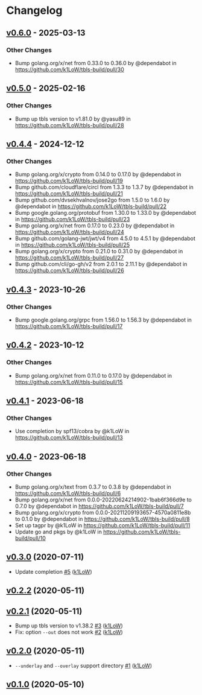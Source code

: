 # Changelog

## [v0.6.0](https://github.com/k1LoW/tbls-build/compare/v0.5.0...v0.6.0) - 2025-03-13
### Other Changes
- Bump golang.org/x/net from 0.33.0 to 0.36.0 by @dependabot in https://github.com/k1LoW/tbls-build/pull/30

## [v0.5.0](https://github.com/k1LoW/tbls-build/compare/v0.4.4...v0.5.0) - 2025-02-16
### Other Changes
- Bump up tbls version to v1.81.0 by @yasu89 in https://github.com/k1LoW/tbls-build/pull/28

## [v0.4.4](https://github.com/k1LoW/tbls-build/compare/v0.4.3...v0.4.4) - 2024-12-12
### Other Changes
- Bump golang.org/x/crypto from 0.14.0 to 0.17.0 by @dependabot in https://github.com/k1LoW/tbls-build/pull/19
- Bump github.com/cloudflare/circl from 1.3.3 to 1.3.7 by @dependabot in https://github.com/k1LoW/tbls-build/pull/21
- Bump github.com/dvsekhvalnov/jose2go from 1.5.0 to 1.6.0 by @dependabot in https://github.com/k1LoW/tbls-build/pull/22
- Bump google.golang.org/protobuf from 1.30.0 to 1.33.0 by @dependabot in https://github.com/k1LoW/tbls-build/pull/23
- Bump golang.org/x/net from 0.17.0 to 0.23.0 by @dependabot in https://github.com/k1LoW/tbls-build/pull/24
- Bump github.com/golang-jwt/jwt/v4 from 4.5.0 to 4.5.1 by @dependabot in https://github.com/k1LoW/tbls-build/pull/25
- Bump golang.org/x/crypto from 0.21.0 to 0.31.0 by @dependabot in https://github.com/k1LoW/tbls-build/pull/27
- Bump github.com/cli/go-gh/v2 from 2.0.1 to 2.11.1 by @dependabot in https://github.com/k1LoW/tbls-build/pull/26

## [v0.4.3](https://github.com/k1LoW/tbls-build/compare/v0.4.2...v0.4.3) - 2023-10-26
### Other Changes
- Bump google.golang.org/grpc from 1.56.0 to 1.56.3 by @dependabot in https://github.com/k1LoW/tbls-build/pull/17

## [v0.4.2](https://github.com/k1LoW/tbls-build/compare/v0.4.1...v0.4.2) - 2023-10-12
### Other Changes
- Bump golang.org/x/net from 0.11.0 to 0.17.0 by @dependabot in https://github.com/k1LoW/tbls-build/pull/15

## [v0.4.1](https://github.com/k1LoW/tbls-build/compare/v0.4.0...v0.4.1) - 2023-06-18
### Other Changes
- Use completion by spf13/cobra by @k1LoW in https://github.com/k1LoW/tbls-build/pull/13

## [v0.4.0](https://github.com/k1LoW/tbls-build/compare/v0.3.0...v0.4.0) - 2023-06-18
### Other Changes
- Bump golang.org/x/text from 0.3.7 to 0.3.8 by @dependabot in https://github.com/k1LoW/tbls-build/pull/6
- Bump golang.org/x/net from 0.0.0-20220624214902-1bab6f366d9e to 0.7.0 by @dependabot in https://github.com/k1LoW/tbls-build/pull/7
- Bump golang.org/x/crypto from 0.0.0-20211209193657-4570a0811e8b to 0.1.0 by @dependabot in https://github.com/k1LoW/tbls-build/pull/8
- Set up tagpr by @k1LoW in https://github.com/k1LoW/tbls-build/pull/11
- Update go and pkgs by @k1LoW in https://github.com/k1LoW/tbls-build/pull/10

## [v0.3.0](https://github.com/k1LoW/tbls-build/compare/v0.2.2...v0.3.0) (2020-07-11)

* Update completion [#5](https://github.com/k1LoW/tbls-build/pull/5) ([k1LoW](https://github.com/k1LoW))

## [v0.2.2](https://github.com/k1LoW/tbls-build/compare/v0.2.1...v0.2.2) (2020-05-11)


## [v0.2.1](https://github.com/k1LoW/tbls-build/compare/v0.2.0...v0.2.1) (2020-05-11)

* Bump up tbls version to v1.38.2 [#3](https://github.com/k1LoW/tbls-build/pull/3) ([k1LoW](https://github.com/k1LoW))
* Fix: option `--out` does not work [#2](https://github.com/k1LoW/tbls-build/pull/2) ([k1LoW](https://github.com/k1LoW))

## [v0.2.0](https://github.com/k1LoW/tbls-build/compare/v0.1.0...v0.2.0) (2020-05-11)

* `--underlay` and `--overlay` support directory [#1](https://github.com/k1LoW/tbls-build/pull/1) ([k1LoW](https://github.com/k1LoW))

## [v0.1.0](https://github.com/k1LoW/tbls-build/compare/e88506862867...v0.1.0) (2020-05-10)
